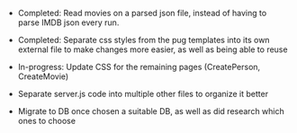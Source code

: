 - Completed: Read movies on a parsed json file, instead of having to parse IMDB json every run.

- Completed: Separate css styles from the pug templates into its own external file to make changes more easier, as well as being able to reuse

- In-progress: Update CSS for the remaining pages (CreatePerson, CreateMovie)

- Separate server.js code into multiple other files to organize it better

- Migrate to DB once chosen a suitable DB, as well as did research which ones to choose